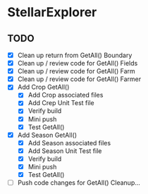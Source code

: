 # StellarExplorer

## TODO

- [x] Clean up return from GetAll() Boundary
- [x] Clean up / review code for GetAll() Fields
- [x] Clean up / review code for GetAll() Farm
- [x] Clean up / review code for GetAll() Farmer
- [x] Add Crop GetAll()
  - [x] Add Crop associated files
  - [x] Add Crep Unit Test file
  - [x] Verify build
  - [x] Mini push
  - [x] Test GetAll()
- [x] Add Season GetAll()
  - [x] Add Season associated files
  - [x] Add Season Unit Test file
  - [x] Verify build
  - [x] Mini push
  - [x] Test GetAll()
- [ ] Push code changes for GetAll() Cleanup...